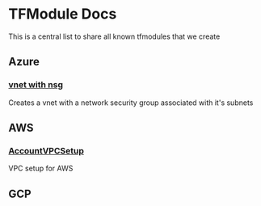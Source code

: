 # TFModule Docs

This is a central list to share all known tfmodules that we create

## Azure

### [vnet with nsg](https://github.com/UKHO/tfmodule-azure-vnet-with-nsg)

Creates a vnet with a network security group associated with it's subnets

## AWS

### [AccountVPCSetup](https://github.com/UKHO/tfmodule-aws-AWS.AccountVPCSetup)

VPC setup for AWS

## GCP
